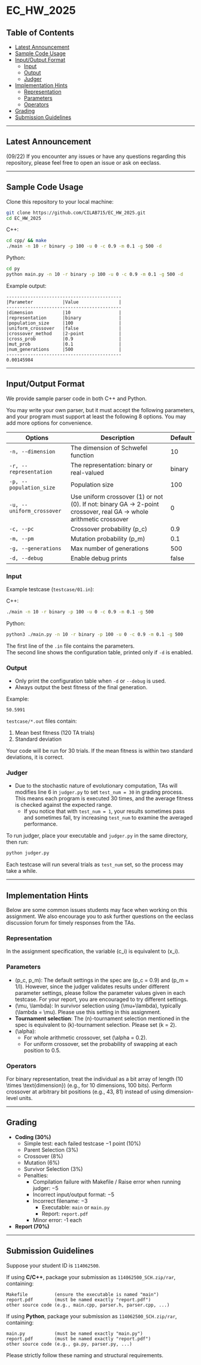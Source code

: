 # EC_HW_2025

## Table of Contents
- [Latest Announcement](#latest-announcement)
- [Sample Code Usage](#sample-code-usage)
- [Input/Output Format](#inputoutput-format)
  - [Input](#input)
  - [Output](#output)
  - [Judger](#judger)
- [Implementation Hints](#implementation-hints)
  - [Representation](#representation)
  - [Parameters](#parameters)
  - [Operators](#operators)
- [Grading](#grading)
- [Submission Guidelines](#submission-guidelines)

---

## Latest Announcement
(09/22) If you encounter any issues or have any questions regarding this repository, please feel free to open an issue or ask on eeclass.

---

## Sample Code Usage

Clone this repository to your local machine:
```bash
git clone https://github.com/CILAB715/EC_HW_2025.git
cd EC_HW_2025
```

C++:
```bash
cd cpp/ && make
./main -n 10 -r binary -p 100 -u 0 -c 0.9 -m 0.1 -g 500 -d
```

Python:
```bash
cd py
python main.py -n 10 -r binary -p 100 -u 0 -c 0.9 -m 0.1 -g 500 -d
```

Example output:
```
-------------------------------------------
|Parameter           |Value               |
-------------------------------------------
|dimension           |10                  |
|representation      |binary              |
|population_size     |100                 |
|uniform_crossover   |false               |
|crossover_method    |2-point             |
|cross_prob          |0.9                 |
|mut_prob            |0.1                 |
|num_generations     |500                 |
-------------------------------------------
0.00145984
```

---

## Input/Output Format

We provide sample parser code in both C++ and Python.  

You may write your own parser, but it must accept the following parameters, and your program must support at least the following 8 options. You may add more options for convenience.

| Options       | Description | Default |
| ------------- | ----------- | ------- |
| `-n, --dimension` | The dimension of Schwefel function | 10 |
| `-r, --representation` | The representation: binary or real-valued | binary |
| `-p, --population_size` | Population size | 100 |
| `-u, --uniform_crossover` | Use uniform crossover (1) or not (0). If not: binary GA → 2-point crossover, real GA → whole arithmetic crossover | 0 |
| `-c, --pc` | Crossover probability \(p_c\) | 0.9 |
| `-m, --pm` | Mutation probability \(p_m\) | 0.1 |
| `-g, --generations` | Max number of generations | 500 |
| `-d, --debug` | Enable debug prints | false |

### Input
Example testcase (`testcase/01.in`):

C++:
```bash
./main -n 10 -r binary -p 100 -u 0 -c 0.9 -m 0.1 -g 500
```

Python:
```bash
python3 ./main.py -n 10 -r binary -p 100 -u 0 -c 0.9 -m 0.1 -g 500
```

The first line of the `.in` file contains the parameters.  
The second line shows the configuration table, printed only if `-d` is enabled.

### Output
- Only print the configuration table when `-d` or `--debug` is used.  
- Always output the best fitness of the final generation.

Example:
```
50.5991
```

`testcase/*.out` files contain:
1. Mean best fitness (120 TA trials)  
2. Standard deviation  

Your code will be run for 30 trials. If the mean fitness is within two standard deviations, it is correct.

### Judger
- Due to the stochastic nature of evolutionary computation, TAs will modifies line 6 in `judger.py` to set `test_num = 30` in grading process. This means each program is executed 30 times, and the average fitness is checked against the expected range.  
  - If you notice that with `test_num = 1`, your results sometimes pass and sometimes fail, try increasing `test_num` to examine the averaged performance.

To run judger, place your executable and `judger.py` in the same directory, then run:
```bash
python judger.py
```

Each testcase will run several trials as `test_num` set, so the process may take a while.

---

## Implementation Hints

Below are some common issues students may face when working on this assignment. We also encourage you to ask further questions on the eeclass discussion forum for timely responses from the TAs.

### Representation
In the assignment specification, the variable \(c_i\) is equivalent to \(x_i\).

### Parameters
- \(p_c, p_m\): The default settings in the spec are \(p_c = 0.9\) and \(p_m = 1/l\). However, since the judger validates results under different parameter settings, please follow the parameter values given in each testcase. For your report, you are encouraged to try different settings.
- \(\mu, \lambda\): In survivor selection using \(\mu+\lambda\), typically \(\lambda = \mu\). Please use this setting in this assignment.
- **Tournament selection**: The \(n\)-tournament selection mentioned in the spec is equivalent to \(k\)-tournament selection. Please set \(k = 2\).
- \(\alpha\):
  - For whole arithmetic crossover, set \(\alpha = 0.2\).
  - For uniform crossover, set the probability of swapping at each position to 0.5.

### Operators
For binary representation, treat the individual as a bit array of length \(10 \times \text{dimension}\) (e.g., for 10 dimensions, 100 bits). Perform crossover at arbitrary bit positions (e.g., 43, 81) instead of using dimension-level units.


---

## Grading

- **Coding (30%)**
  - Simple test: each failed testcase −1 point (10%)
  - Parent Selection (3%)
  - Crossover (8%)
  - Mutation (6%)
  - Survivor Selection (3%)
  - Penalties:
    - Compilation failure with Makefile / Raise error when running judger: −5
    - Incorrect input/output format: −5
    - Incorrect filename: −3  
      - Executable: `main` or `main.py`  
      - Report: `report.pdf`
    - Minor error: -1 each
- **Report (70%)**

---

## Submission Guidelines

Suppose your student ID is `114062500`.

If using **C/C++**, package your submission as `114062500_SCH.zip/rar`, containing:
```
Makefile          (ensure the executable is named "main")
report.pdf        (must be named exactly "report.pdf")
other source code (e.g., main.cpp, parser.h, parser.cpp, ...)
```

If using **Python**, package your submission as `114062500_SCH.zip/rar`, containing:
```
main.py           (must be named exactly "main.py")
report.pdf        (must be named exactly "report.pdf")
other source code (e.g., ga.py, parser.py, ...)
```

Please strictly follow these naming and structural requirements.
